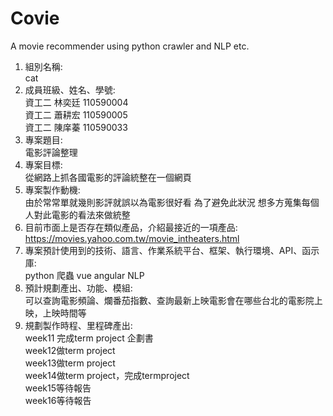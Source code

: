 # Covie
A movie recommender using python crawler and NLP etc.
1. 組別名稱:<br>cat
2. 成員班級、姓名、學號:<br>
資工二 林奕廷 110590004<br>
資工二 蕭耕宏 110590005<br>
資工二 陳庠蓁 110590033<br>
3. 專案題目:<br>電影評論整理
4. 專案目標:<br>從網路上抓各國電影的評論統整在一個網頁
5. 專案製作動機:<br>由於常常單就幾則影評就誤以為電影很好看 為了避免此狀況 想多方蒐集每個人對此電影的看法來做統整
6. 目前市面上是否存在類似產品，介紹最接近的一項產品:<br>https://movies.yahoo.com.tw/movie_intheaters.html
7. 專案預計使用到的技術、語言、作業系統平台、框架、執行環境、API、函示庫:<br>python 爬蟲 vue angular NLP
8. 預計規劃產出、功能、模組:<br>
可以查詢電影頻論、爛番茄指數、查詢最新上映電影會在哪些台北的電影院上映，上映時間等<br>
9. 規劃製作時程、里程碑產出:<br>
week11 完成term project 企劃書<br>
week12做term project<br>
week13做term project<br>
week14做term project，完成termproject<br>
week15等待報告<br>
week16等待報告<br>
